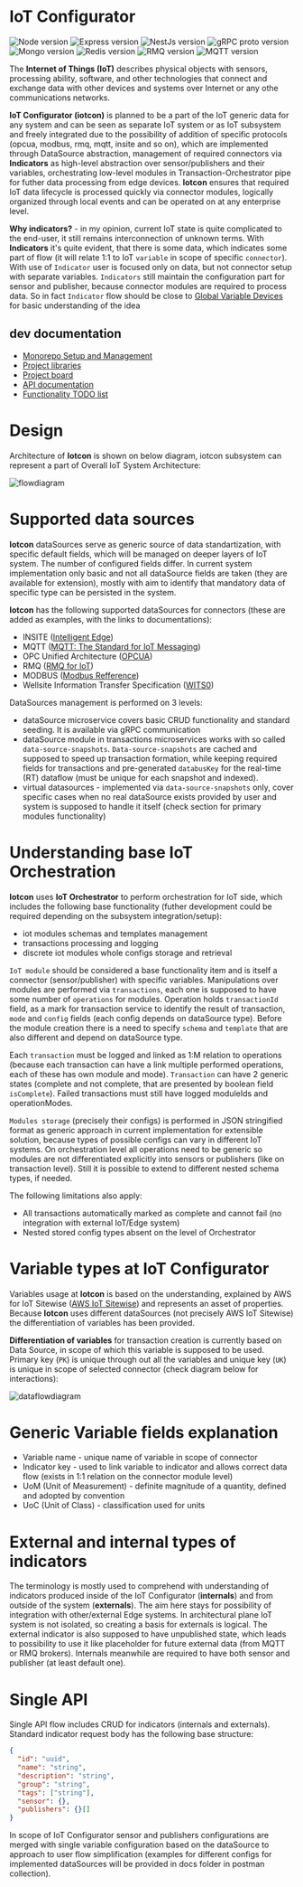 # IoT Configurator

![Node version][node-version-image]
![Express version][express-version-image]
![NestJs version][nestjs-version-image]
![gRPC proto version][grpc-proto-version-image]
![Mongo version][mongo-version-image]
![Redis version][redis-version-image]
![RMQ version][rmq-version-image]
![MQTT version][mqtt-version-image]

The **Internet of Things (IoT)** describes physical objects with sensors, processing ability, software, and other technologies that connect and exchange data with other devices and systems over Internet or any othe communications networks.<br>

**IoT Configurator (iotcon)** is planned to be a part of the IoT generic data for any system and can be seen as separate IoT system or as IoT subsystem and freely integrated due to the possibility of addition of specific protocols (opcua, modbus, rmq, mqtt, insite and so on), which are implemented through DataSource abstraction, management of required connectors via **Indicators** as high-level abstraction over sensor/publishers and their variables, orchestrating low-level modules in Transaction-Orchestrator pipe for futher data processing from edge devices. **Iotcon** ensures that required IoT data lifecycle is processed quickly via connector modules, logically organized through local events and can be operated on at any enterprise level.<br>

**Why indicators?** - in my opinion, current IoT state is quite complicated to the end-user, it still remains interconnection of unknown terms. With **Indicators** it's quite evident, that there is some data, which indicates some part of flow (it will relate 1:1 to IoT `variable` in scope of specific `connector`). With use of `Indicator` user is focused only on data, but not connector setup with separate variables. `Indicators` still maintain the configuration part for sensor and publisher, because connector modules are required to process data. So in fact `Indicator` flow should be close to [Global Variable Devices](https://docs.devicewise.com/Content/Products/GatewayDevelopersGuide/Devices/DeviceTypes/GlobalVariables/Global-Variables-device.htm) for basic understanding of the idea<br>

## dev documentation

- [Monorepo Setup and Management](./.docs/monorepo/README.md)
- [Project libraries](./.docs/libs/README.md)
- [Project board](https://github.com/users/Demiez/projects/2)
- [API documentation](./.docs/api-doc/README.md)
- [Functionality TODO list](./.docs/todo-list/README.md)

# Design

Architecture of **Iotcon** is shown on below diagram, iotcon subsystem can represent a part of Overall IoT System Architecture:

![flowdiagram](./.docs/images/iotcon_architecture.png)

# Supported data sources

**Iotcon** dataSources serve as generic source of data standartization, with specific default fields, which will be managed on deeper layers of IoT system. The number of configured fields differ. In current system implementation only basic and not all dataSource fields are taken (they are available for extension), mostly with aim to identify that mandatory data of specific type can be persisted in the system.

**Iotcon** has the following supported dataSources for connectors (these are added as examples, with the links to documentations):

- INSITE ([Intelligent Edge](https://www.insight.com/en_US/what-we-do/expertise/intelligent-edge.html))
- MQTT ([MQTT: The Standard for IoT Messaging](https://mqtt.org/))
- OPC Unified Architecture ([OPCUA](https://opcfoundation.org/about/opc-technologies/opc-ua/))
- RMQ ([RMQ for IoT](https://funprojects.blog/2018/12/07/rabbitmq-for-iot/))
- MODBUS ([Modbus Refference](https://www.modbus.org/docs/PI_MBUS_300.pdf))
- Wellsite Information Transfer Specification ([WITS0](https://info.erdosmiller.com/blog/wits-wellsite-information-transfer-specification-fundamentals))

DataSources management is performed on 3 levels:

- dataSource microservice covers basic CRUD functionality and standard seeding. It is available via gRPC communication
- dataSource module in transactions microservices works with so called `data-source-snapshots`. `Data-source-snapshots` are cached and supposed to speed up transaction formation, while keeping required fields for transactions and pre-generated `databusKey` for the real-time (RT) dataflow (must be unique for each snapshot and indexed).
- virtual datasources - implemented via `data-source-snapshots` only, cover specific cases when no real dataSource exists provided by user and system is supposed to handle it itself (check section for primary modules functionality)

# Understanding base IoT Orchestration

**Iotcon** uses **IoT Orchestrator** to perform orchestration for IoT side, which includes the following base functionality (futher development could be required depending on the subsystem integration/setup):

- iot modules schemas and templates management
- transactions processing and logging
- discrete iot modules whole configs storage and retrieval

`IoT module` should be considered a base functionality item and is itself a connector (sensor/publisher) with specific variables. Manipulations over modules are performed via `transactions`, each one is supposed to have some number of `operations` for modules. Operation holds `transactionId` field, as a mark for transaction service to identify the result of transaction, `mode` and `config` fields (each config depends on dataSource type). Before the module creation there is a need to specify `schema` and `template` that are also different and depend on dataSource type.

Each `transaction` must be logged and linked as 1:M relation to operations (because each transaction can have a link multiple performed operations, each of these has own module and mode). `Transaction` can have 2 generic states (complete and not complete, that are presented by boolean field `isComplete`). Failed transactions must still have logged moduleIds and operationModes.

`Modules storage` (precisely their configs) is performed in JSON stringified format as generic approach in current implementation for extensible solution, because types of possible configs can vary in different IoT systems. On orchestration level all operations need to be generic so modules are not differentiated explicitly into sensors or publishers (like on transaction level). Still it is possible to extend to different nested schema types, if needed.

The following limitations also apply:

- All transactions automatically marked as complete and cannot fail (no integration with external IoT/Edge system)
- Nested stored config types absent on the level of Orchestrator

# Variable types at IoT Configurator

Variables usage at **Iotcon** is based on the understanding, explained by AWS for IoT Sitewise ([AWS IoT Sitewise](https://docs.aws.amazon.com/iot-sitewise/latest/userguide/expression-variables.html)) and represents an asset of properties. Because **Iotcon** uses different dataSources (not precisely AWS IoT Sitewise) the differentiation of variables has been provided.<br>

**Differentiation of variables** for transaction creation is currently based on Data Source, in scope of which this variable is supposed to be used. Primary key (`PK`) is unique through out all the variables and unique key (`UK`) is unique in scope of selected connector (check diagram below for interactions):<br>

![dataflowdiagram](./.docs/images/iotcon_variable_types.png)

# Generic Variable fields explanation

- Variable name - unique name of variable in scope of connector
- Indicator key - used to link variable to indicator and allows correct data flow (exists in 1:1 relation on the connector module level)
- UoM (Unit of Measurement) - definite magnitude of a quantity, defined and adopted by convention
- UoC (Unit of Class) - classification used for units

# External and internal types of indicators

The terminology is mostly used to comprehend with understanding of indicators produced inside of the IoT Configurator (**internals**) and from outside of the system (**externals**). The aim here stays for possibility of integration with other/external Edge systems. In architectural plane IoT system is not isolated, so creating a basis for externals is logical. The external indicator is also supposed to have unpublished state, which leads to possibility to use it like placeholder for future external data (from MQTT or RMQ brokers). Internals meanwhile are required to have both sensor and publisher (at least default one).

# Single API

Single API flow includes CRUD for indicators (internals and externals). Standard indicator request body has the following base structure:

```json
{
  "id": "uuid",
  "name": "string",
  "description": "string",
  "group": "string",
  "tags": ["string"],
  "sensor": {},
  "publishers": {}[]
}
```

In scope of IoT Configurator sensor and publishers configurations are merged with single variable configuration based on the dataSource to approach to user flow simplification (examples for different configs for implemented dataSources will be provided in docs folder in postman collection).

[node-version-image]: https://img.shields.io/badge/node-%3E%3D%2018.12.0-brightgreen
[express-version-image]: https://img.shields.io/badge/express-v.4.18.2-brightgreen
[nestjs-version-image]: https://img.shields.io/badge/nestjs-v.9.0.0-brightgreen
[grpc-proto-version-image]: https://img.shields.io/badge/grpc-proto3-brightgreen
[mongo-version-image]: https://img.shields.io/badge/mongo-v.4.4.0-brightgreen
[redis-version-image]: https://img.shields.io/badge/redis-latest-brightgreen
[rmq-version-image]: https://img.shields.io/badge/rmq-v.3-brightgreen
[mqtt-version-image]: https://img.shields.io/badge/mqtt-latest-brightgreen
